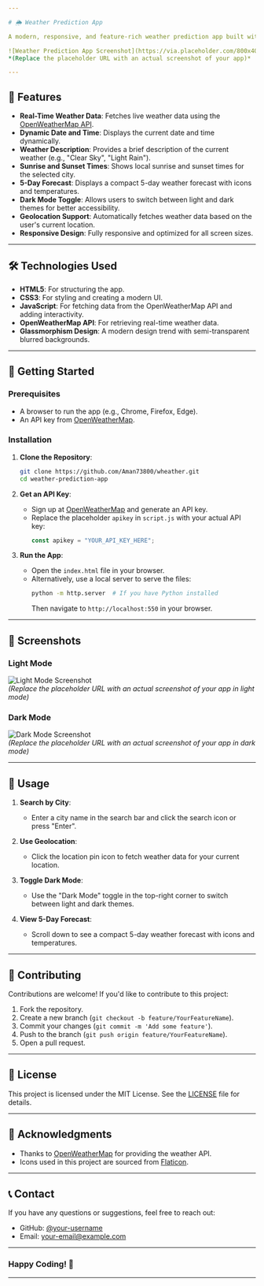 ```yaml
---

# 🌦️ Weather Prediction App

A modern, responsive, and feature-rich weather prediction app built with HTML, CSS, and JavaScript. It provides real-time weather updates, including current conditions, sunrise/sunset times, humidity, wind speed, and a 5-day forecast. The app also includes a dark mode toggle for a personalized user experience.

![Weather Prediction App Screenshot](https://via.placeholder.com/800x400?text=Weather+Prediction+App)  
*(Replace the placeholder URL with an actual screenshot of your app)*

---
```


## 🌟 Features

- **Real-Time Weather Data**: Fetches live weather data using the [OpenWeatherMap API](https://openweathermap.org/).
- **Dynamic Date and Time**: Displays the current date and time dynamically.
- **Weather Description**: Provides a brief description of the current weather (e.g., "Clear Sky", "Light Rain").
- **Sunrise and Sunset Times**: Shows local sunrise and sunset times for the selected city.
- **5-Day Forecast**: Displays a compact 5-day weather forecast with icons and temperatures.
- **Dark Mode Toggle**: Allows users to switch between light and dark themes for better accessibility.
- **Geolocation Support**: Automatically fetches weather data based on the user's current location.
- **Responsive Design**: Fully responsive and optimized for all screen sizes.

---

## 🛠️ Technologies Used

- **HTML5**: For structuring the app.
- **CSS3**: For styling and creating a modern UI.
- **JavaScript**: For fetching data from the OpenWeatherMap API and adding interactivity.
- **OpenWeatherMap API**: For retrieving real-time weather data.
- **Glassmorphism Design**: A modern design trend with semi-transparent blurred backgrounds.

---

## 🚀 Getting Started

### Prerequisites

- A browser to run the app (e.g., Chrome, Firefox, Edge).
- An API key from [OpenWeatherMap](https://openweathermap.org/).

### Installation

1. **Clone the Repository**:
   ```bash
   git clone https://github.com/Aman73800/wheather.git
   cd weather-prediction-app
   ```

2. **Get an API Key**:
   - Sign up at [OpenWeatherMap](https://openweathermap.org/) and generate an API key.
   - Replace the placeholder `apikey` in `script.js` with your actual API key:
     ```javascript
     const apikey = "YOUR_API_KEY_HERE";
     ```

3. **Run the App**:
   - Open the `index.html` file in your browser.
   - Alternatively, use a local server to serve the files:
     ```bash
     python -m http.server  # If you have Python installed
     ```
     Then navigate to `http://localhost:550` in your browser.

---

## 📸 Screenshots

### Light Mode
![Light Mode Screenshot](https://via.placeholder.com/800x400?text=Light+Mode)  
*(Replace the placeholder URL with an actual screenshot of your app in light mode)*

### Dark Mode
![Dark Mode Screenshot](https://via.placeholder.com/800x400?text=Dark+Mode)  
*(Replace the placeholder URL with an actual screenshot of your app in dark mode)*

---

## 📝 Usage

1. **Search by City**:
   - Enter a city name in the search bar and click the search icon or press "Enter".
   
2. **Use Geolocation**:
   - Click the location pin icon to fetch weather data for your current location.

3. **Toggle Dark Mode**:
   - Use the "Dark Mode" toggle in the top-right corner to switch between light and dark themes.

4. **View 5-Day Forecast**:
   - Scroll down to see a compact 5-day weather forecast with icons and temperatures.

---

## 🤝 Contributing

Contributions are welcome! If you'd like to contribute to this project:

1. Fork the repository.
2. Create a new branch (`git checkout -b feature/YourFeatureName`).
3. Commit your changes (`git commit -m 'Add some feature'`).
4. Push to the branch (`git push origin feature/YourFeatureName`).
5. Open a pull request.

---

## 📄 License

This project is licensed under the MIT License. See the [LICENSE](LICENSE) file for details.

---

## 🙏 Acknowledgments

- Thanks to [OpenWeatherMap](https://openweathermap.org/) for providing the weather API.
- Icons used in this project are sourced from [Flaticon](https://www.flaticon.com/).

---

## 📞 Contact

If you have any questions or suggestions, feel free to reach out:

- GitHub: [@your-username](https://github.com/Aman73800)
- Email: your-email@example.com

---

### Happy Coding! 🌟

---


 
 
